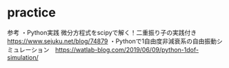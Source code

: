 # practice
参考
・Python実践 微分方程式をscipyで解く！二重振り子の実践付き　https://www.sejuku.net/blog/74879
・Pythonで1自由度非減衰系の自由振動シミュレーション　https://watlab-blog.com/2019/06/09/python-1dof-simulation/


